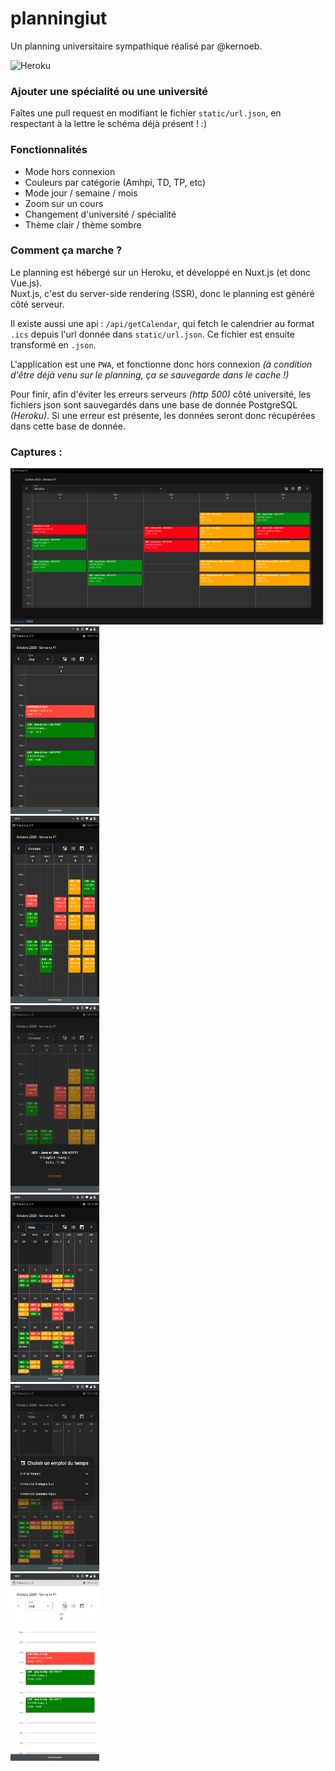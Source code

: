 # planningiut

Un planning universitaire sympathique réalisé par @kernoeb.  

![Heroku](https://heroku-badge.herokuapp.com/?app=planningiut)

### Ajouter une spécialité ou une université

Faîtes une pull request en modifiant le fichier `static/url.json`, en respectant à la lettre le schéma déjà présent ! :)

### Fonctionnalités

- Mode hors connexion
- Couleurs par catégorie (Amhpi, TD, TP, etc)
- Mode jour / semaine / mois
- Zoom sur un cours
- Changement d'université / spécialité
- Thème clair / thème sombre

### Comment ça marche ?

Le planning est hébergé sur un Heroku, et développé en Nuxt.js (et donc Vue.js).  
Nuxt.js, c'est du server-side rendering (SSR), donc le planning est généré côté serveur.

Il existe aussi une api : `/api/getCalendar`, qui fetch le calendrier au format `.ics` depuis l'url donnée dans `static/url.json`.
Ce fichier est ensuite transformé en `.json`.

L'application est une `PWA`, et fonctionne donc hors connexion *(à condition d'être déjà venu sur le planning, ça se sauvegarde dans le cache !)*

Pour finir, afin d'éviter les erreurs serveurs *(http 500)* côté université, les fichiers json sont sauvegardés dans une base de donnée PostgreSQL *(Heroku)*.
Si une erreur est présente, les données seront donc récupérées dans cette base de donnée.

### Captures :

![desktop](img/desktop.png)  
<img src="img/phone1.png" height="300" />
<br>
<img src="img/phone2.png" height="300" />
<br>
<img src="img/phone3.png" height="300" />
<br>
<img src="img/phone4.png" height="300" />
<br>
<img src="img/phone5.png" height="300" />
<br>
<img src="img/phone6.png" height="300" />
